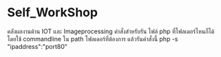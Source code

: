 # Self_WorkShop
คลังผลงานด้าน IOT และ Imageprocessing
คำสั่งสำหรับรัน ไฟล์ php ที่โฟลเดอร์ไหนก็ได้ โดยใช้ commandline ใน path โฟลเดอร์ที่ต้องการ แล้วรันคำสั่งนี้ php -s "ipaddress":"port80"
